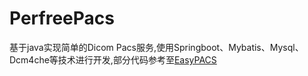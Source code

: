 # PerfreePacs

基于java实现简单的Dicom Pacs服务,使用Springboot、Mybatis、Mysql、Dcm4che等技术进行开发,部分代码参考至[EasyPACS](https://github.com/mehmetsen80/EasyPACS)


